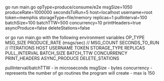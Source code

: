 go run main.go opType=produce/consume/e2e msgSize=1050 produceRate=1000000 secondsToRun=5 host=localhost username=root token=memphis storageType=file/memory replicas=1 pullInterval=100 batchSize=100 batchTTW=500 concurrency=10 printHeaders=true asyncProduce=false deleteStations=false

or go run main.go with the following environment variables
OP_TYPE
MSG_SIZE
PRODUCE_RATE (msgs/sec) // MSG_COUNT
SECONDS_TO_RUN // ITERATIONS
HOST
USERNAME
TOKEN
STORAGE_TYPE
REPLICAS
PULL_INTERVAL
BATCH_SIZE
BATCH_TTW
CONCURRENCY
PRINT_HEADERS
ASYNC_PRODUCE
DELETE_STATIONS

pullInterval/batchTTW - in microseconds
msgSize - bytes
concurrency - represents the number of go routines the program will create - max is 150
